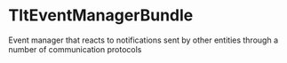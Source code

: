 TltEventManagerBundle
=====================

Event manager that reacts to notifications sent by other entities through a number of communication protocols
